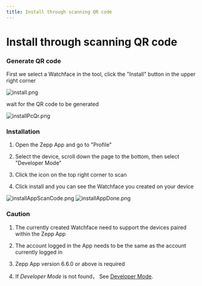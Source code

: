 ```yaml
---
title: Install through scanning QR code
---
```


# Install through scanning QR code

### Generate QR code

First we select a Watchface in the tool, click the "Install" button in the upper right corner

![install.png](/img/docs/watchface/lesson/install.png)

wait for the QR code to be generated

![installPcQr.png](/img/docs/watchface/lesson/install_pc_qr.png)

### Installation

1. Open the Zepp App and go to "Profile"

2. Select the device, scroll down the page to the bottom, then select "Developer Mode"

3. Click the icon on the top right corner to scan

4. Click install and you can see the Watchface you created on your device

![installAppScanCode.png](/img/docs/watchface/lesson/install_app_scan_code.jpg)
![installAppDone.png](/img/docs/watchface/lesson/install_app_done.png)

### Caution

1. The currently created Watchface need to support the devices paired within the Zepp App

2. The account logged in the App needs to be the same as the account currently logged in

3. Zepp App version 6.6.0 or above is required

4. If _Developer Mode_ is not found， See [Developer Mode](../../zepp-app.mdx).

